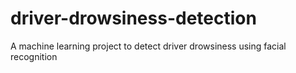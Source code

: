 # driver-drowsiness-detection
A machine learning project to detect driver drowsiness using facial recognition
